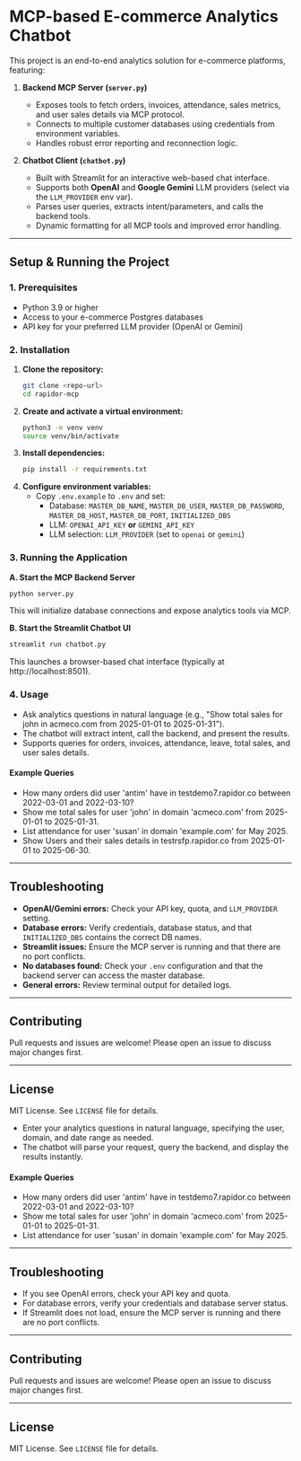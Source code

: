 # MCP-based E-commerce Analytics Chatbot

This project is an end-to-end analytics solution for e-commerce platforms, featuring:

1. **Backend MCP Server (`server.py`)**
   - Exposes tools to fetch orders, invoices, attendance, sales metrics, and user sales details via MCP protocol.
   - Connects to multiple customer databases using credentials from environment variables.
   - Handles robust error reporting and reconnection logic.

2. **Chatbot Client (`chatbot.py`)**
   - Built with Streamlit for an interactive web-based chat interface.
   - Supports both **OpenAI** and **Google Gemini** LLM providers (select via the `LLM_PROVIDER` env var).
   - Parses user queries, extracts intent/parameters, and calls the backend tools.
   - Dynamic formatting for all MCP tools and improved error handling.

---

## Setup & Running the Project

### 1. Prerequisites
- Python 3.9 or higher
- Access to your e-commerce Postgres databases
- API key for your preferred LLM provider (OpenAI or Gemini)

### 2. Installation
1. **Clone the repository:**
   ```bash
   git clone <repo-url>
   cd rapidor-mcp
   ```
2. **Create and activate a virtual environment:**
   ```bash
   python3 -m venv venv
   source venv/bin/activate
   ```
3. **Install dependencies:**
   ```bash
   pip install -r requirements.txt
   ```
4. **Configure environment variables:**
   - Copy `.env.example` to `.env` and set:
     - Database: `MASTER_DB_NAME`, `MASTER_DB_USER`, `MASTER_DB_PASSWORD`, `MASTER_DB_HOST`, `MASTER_DB_PORT`, `INITIALIZED_DBS`
     - LLM: `OPENAI_API_KEY` **or** `GEMINI_API_KEY`
     - LLM selection: `LLM_PROVIDER` (set to `openai` or `gemini`)

### 3. Running the Application
**A. Start the MCP Backend Server**
```bash
python server.py
```
This will initialize database connections and expose analytics tools via MCP.

**B. Start the Streamlit Chatbot UI**
```bash
streamlit run chatbot.py
```
This launches a browser-based chat interface (typically at http://localhost:8501).

### 4. Usage
- Ask analytics questions in natural language (e.g., "Show total sales for john in acmeco.com from 2025-01-01 to 2025-01-31").
- The chatbot will extract intent, call the backend, and present the results.
- Supports queries for orders, invoices, attendance, leave, total sales, and user sales details.

#### Example Queries
- How many orders did user 'antim' have in testdemo7.rapidor.co between 2022-03-01 and 2022-03-10?
- Show me total sales for user 'john' in domain 'acmeco.com' from 2025-01-01 to 2025-01-31.
- List attendance for user 'susan' in domain 'example.com' for May 2025.
- Show Users and their sales details in testrsfp.rapidor.co from 2025-01-01 to 2025-06-30.

---

## Troubleshooting
- **OpenAI/Gemini errors:** Check your API key, quota, and `LLM_PROVIDER` setting.
- **Database errors:** Verify credentials, database status, and that `INITIALIZED_DBS` contains the correct DB names.
- **Streamlit issues:** Ensure the MCP server is running and that there are no port conflicts.
- **No databases found:** Check your `.env` configuration and that the backend server can access the master database.
- **General errors:** Review terminal output for detailed logs.

---

## Contributing
Pull requests and issues are welcome! Please open an issue to discuss major changes first.

---

## License
MIT License. See `LICENSE` file for details.

- Enter your analytics questions in natural language, specifying the user, domain, and date range as needed.
- The chatbot will parse your request, query the backend, and display the results instantly.

#### Example Queries
- How many orders did user 'antim' have in testdemo7.rapidor.co between 2022-03-01 and 2022-03-10?
- Show me total sales for user 'john' in domain 'acmeco.com' from 2025-01-01 to 2025-01-31.
- List attendance for user 'susan' in domain 'example.com' for May 2025.

---

## Troubleshooting
- If you see OpenAI errors, check your API key and quota.
- For database errors, verify your credentials and database server status.
- If Streamlit does not load, ensure the MCP server is running and there are no port conflicts.

---

## Contributing
Pull requests and issues are welcome! Please open an issue to discuss major changes first.

---

## License
MIT License. See `LICENSE` file for details.

